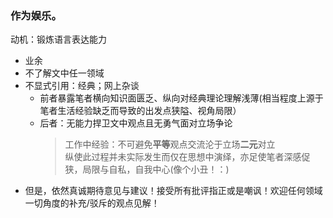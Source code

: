 ### 作为娱乐。  
动机：锻炼语言表达能力
   - 业余
   - 不了解文中任一领域
   - 不显式引用：经典；网上杂谈
     - 前者暴露笔者横向知识面匮乏、纵向对经典理论理解浅薄(相当程度上源于笔者生活经验缺乏而导致的出发点狭隘、视角局限）
     - 后者：无能力捍卫文中观点且无勇气面对立场争论
       > 工作中经验：不可避免**平等**观点交流沦于立场**二元**对立  
       纵使此过程并未实际发生而仅在思想中演绎，亦足使笔者深感促狭，局限与自私，自我中心(像个小丑！：)
   - 但是，依然真诚期待意见与建议！接受所有批评指正或是嘲讽！欢迎任何领域一切角度的补充/驳斥的观点见解！